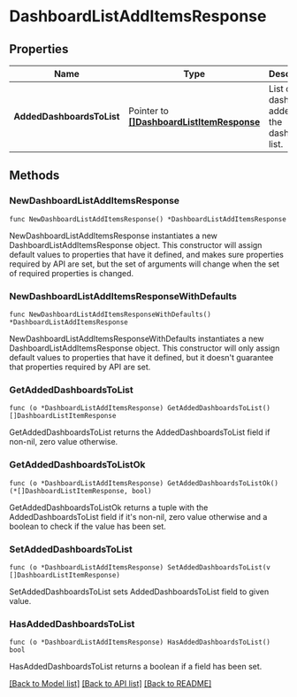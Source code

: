 # DashboardListAddItemsResponse

## Properties

| Name                      | Type                                                                       | Description                                     | Notes      |
| ------------------------- | -------------------------------------------------------------------------- | ----------------------------------------------- | ---------- |
| **AddedDashboardsToList** | Pointer to [**[]DashboardListItemResponse**](DashboardListItemResponse.md) | List of dashboards added to the dashboard list. | [optional] |

## Methods

### NewDashboardListAddItemsResponse

`func NewDashboardListAddItemsResponse() *DashboardListAddItemsResponse`

NewDashboardListAddItemsResponse instantiates a new DashboardListAddItemsResponse object.
This constructor will assign default values to properties that have it defined,
and makes sure properties required by API are set, but the set of arguments
will change when the set of required properties is changed.

### NewDashboardListAddItemsResponseWithDefaults

`func NewDashboardListAddItemsResponseWithDefaults() *DashboardListAddItemsResponse`

NewDashboardListAddItemsResponseWithDefaults instantiates a new DashboardListAddItemsResponse object.
This constructor will only assign default values to properties that have it defined,
but it doesn't guarantee that properties required by API are set.

### GetAddedDashboardsToList

`func (o *DashboardListAddItemsResponse) GetAddedDashboardsToList() []DashboardListItemResponse`

GetAddedDashboardsToList returns the AddedDashboardsToList field if non-nil, zero value otherwise.

### GetAddedDashboardsToListOk

`func (o *DashboardListAddItemsResponse) GetAddedDashboardsToListOk() (*[]DashboardListItemResponse, bool)`

GetAddedDashboardsToListOk returns a tuple with the AddedDashboardsToList field if it's non-nil, zero value otherwise
and a boolean to check if the value has been set.

### SetAddedDashboardsToList

`func (o *DashboardListAddItemsResponse) SetAddedDashboardsToList(v []DashboardListItemResponse)`

SetAddedDashboardsToList sets AddedDashboardsToList field to given value.

### HasAddedDashboardsToList

`func (o *DashboardListAddItemsResponse) HasAddedDashboardsToList() bool`

HasAddedDashboardsToList returns a boolean if a field has been set.

[[Back to Model list]](../README.md#documentation-for-models) [[Back to API list]](../README.md#documentation-for-api-endpoints) [[Back to README]](../README.md)
